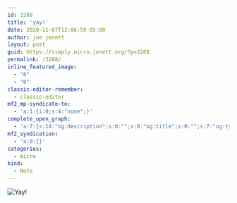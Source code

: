 ```yaml
---
id: 3288
title: 'yay!'
date: 2020-11-07T12:06:59-05:00
author: joe jenett
layout: post
guid: https://simply.micro.jenett.org/?p=3288
permalink: /3288/
inline_featured_image:
  - "0"
  - "0"
classic-editor-remember:
  - classic-editor
mf2_mp-syndicate-to:
  - 'a:1:{i:0;s:4:"none";}'
complete_open_graph:
  - 'a:7:{s:14:"og:description";s:0:"";s:8:"og:title";s:0:"";s:7:"og:type";s:0:"";s:12:"twitter:card";s:7:"summary";s:15:"twitter:creator";s:0:"";s:19:"twitter:description";s:0:"";s:8:"og:image";s:0:"";}'
mf2_syndication:
  - 'a:0:{}'
categories:
  - micro
kind:
  - Note
---
```

<img loading="lazy" src="../wp-content/uploads/2020/11/staticworks.jpg" alt="Yay!" title="Yay!"  width="500" height="224" class="alignnone size-full wp-image-3292" srcset="../wp-content/uploads/2020/11/staticworks.jpg 500w, ../wp-content/uploads/2020/11/staticworks-300x134.jpg 300w" sizes="(max-width: 500px) 100vw, 500px" />